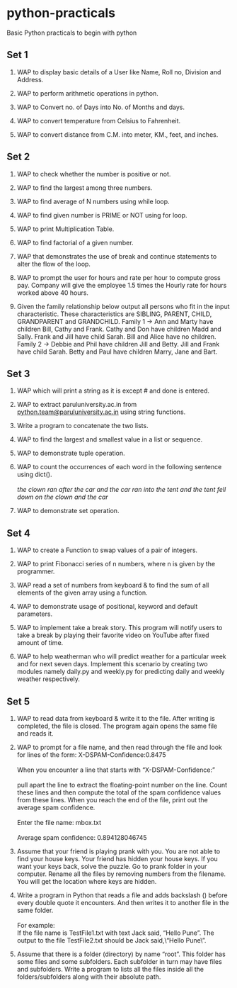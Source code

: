 # python-practicals
Basic Python practicals to begin with python

## Set 1
1. WAP to display basic details of a User like Name, Roll no, Division and Address.

2. WAP to perform arithmetic operations in python.

3. WAP to Convert no. of Days into No. of Months and days.

4. WAP to convert temperature from Celsius to Fahrenheit.

5. WAP to convert distance from C.M. into meter, KM., feet, and inches.

## Set 2
1. WAP to check whether the number is positive or not.

2. WAP to find the largest among three numbers.

3. WAP to find average of N numbers using while loop.

4. WAP to find given number is PRIME or NOT using for loop.
5. WAP to print Multiplication Table.

6. WAP to find factorial of a given number.

7. WAP that demonstrates the use of break and continue statements to alter the flow of the loop.

8. WAP to prompt the user for hours and rate per hour to compute gross pay. Company will give the employee 1.5 times the Hourly rate for hours worked above 40 hours.

9. Given the family relationship below output all persons who fit in the input characteristic. These characteristics are SIBLING, PARENT, CHILD, GRANDPARENT and GRANDCHILD. Family 1 -> Ann and Marty have children Bill, Cathy and Frank. Cathy and Don have children Madd and Sally. Frank and Jill have child Sarah. Bill and Alice have no children. Family 2 -> Debbie and Phil have children Jill and Betty. Jill and Frank have child Sarah. Betty and Paul have children Marry, Jane and Bart.

## Set 3
1. WAP which will print a string as it is except # and done is entered.

2. WAP to extract paruluniversity.ac.in from python.team@paruluniversity.ac.in using string functions.

3. Write a program to concatenate the two lists.

4. WAP to find the largest and smallest value in a list or sequence.

5. WAP to demonstrate tuple operation.

6. WAP to count the occurrences of each word in the following sentence using dict().
<br><br> <i>the clown ran after the car
and the car ran into the tent
and the tent fell down on the
clown and the car</i>
7. WAP to demonstrate set operation.

## Set 4
1. WAP to create a Function to swap values of a pair of integers.

2. WAP to print Fibonacci series of n numbers, where n is given by the programmer.

3. WAP read a set of numbers from keyboard & to find the sum of all elements of the given array using a function.

4. WAP to demonstrate usage of positional, keyword and default parameters.

5. WAP to implement take a break story. This program will notify users to take a break by playing their favorite video on YouTube after fixed amount of time.

6. WAP to help weatherman
who will predict weather for a particular week and for next seven days. Implement this scenario by creating two modules namely daily.py and weekly.py for predicting daily and weekly weather respectively.

## Set 5
1. WAP to read data from keyboard & write it to the file. After writing is completed, the file is closed. The program again opens the same file and reads it.
2. WAP to prompt for a file name, and then read through the file and look for lines of
the form: X-DSPAM-Confidence:0.8475
<br><br>When you encounter a line that starts with “X-DSPAM-Confidence:” 
<br><br>pull apart the line to extract the floating-point number on the line. Count these lines and then compute the total of the spam confidence values from these lines. When you reach the end of the file, print out the average spam confidence.
<br><br>
Enter the file name: mbox.txt
<br><br>
Average spam confidence: 0.894128046745

3. Assume that your friend is playing prank with you. You are not able to find your house keys. Your friend has hidden your house keys. If you want your keys back, solve the puzzle. Go to prank folder in your computer. Rename all the files by removing numbers from the filename. You will get the location where keys are hidden.

4. Write a program in Python that reads a file and adds backslash (\) before every double quote it encounters. And then writes it to another file in the same folder.
<br><br>
For example:
<br>If the file name is TestFile1.txt with text Jack said, “Hello Pune”. The output to the file TestFile2.txt should be Jack said,\“Hello Pune\”.

5. Assume that there is a folder (directory) by name “root”. This folder has some files and some subfolders. Each subfolder in turn may have files and subfolders. Write a program to lists all the files inside all the folders/subfolders along with their absolute path.